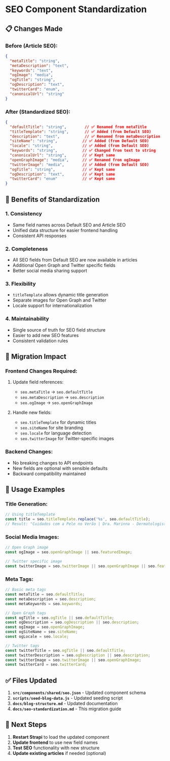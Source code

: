 # SEO Component Standardization

## 📋 Changes Made

### **Before (Article SEO):**
```json
{
  "metaTitle": "string",
  "metaDescription": "text", 
  "keywords": "text",
  "ogImage": "media",
  "ogTitle": "string",
  "ogDescription": "text",
  "twitterCard": "enum",
  "canonicalUrl": "string"
}
```

### **After (Standardized SEO):**
```json
{
  "defaultTitle": "string",        // ✅ Renamed from metaTitle
  "titleTemplate": "string",       // ✅ Added (from Default SEO)
  "description": "text",           // ✅ Renamed from metaDescription
  "siteName": "string",           // ✅ Added (from Default SEO)
  "locale": "string",             // ✅ Added (from Default SEO)
  "keywords": "string",           // ✅ Changed from text to string
  "canonicalUrl": "string",       // ✅ Kept same
  "openGraphImage": "media",      // ✅ Renamed from ogImage
  "twitterImage": "media",        // ✅ Added (from Default SEO)
  "ogTitle": "string",            // ✅ Kept same
  "ogDescription": "text",        // ✅ Kept same
  "twitterCard": "enum"           // ✅ Kept same
}
```

## 🎯 Benefits of Standardization

### **1. Consistency**
- Same field names across Default SEO and Article SEO
- Unified data structure for easier frontend handling
- Consistent API responses

### **2. Completeness**
- All SEO fields from Default SEO are now available in articles
- Additional Open Graph and Twitter specific fields
- Better social media sharing support

### **3. Flexibility**
- `titleTemplate` allows dynamic title generation
- Separate images for Open Graph and Twitter
- Locale support for internationalization

### **4. Maintainability**
- Single source of truth for SEO field structure
- Easier to add new SEO features
- Consistent validation rules

## 🔄 Migration Impact

### **Frontend Changes Required:**
1. Update field references:
   - `seo.metaTitle` → `seo.defaultTitle`
   - `seo.metaDescription` → `seo.description`
   - `seo.ogImage` → `seo.openGraphImage`

2. Handle new fields:
   - `seo.titleTemplate` for dynamic titles
   - `seo.siteName` for site branding
   - `seo.locale` for language detection
   - `seo.twitterImage` for Twitter-specific images

### **Backend Changes:**
- No breaking changes to API endpoints
- New fields are optional with sensible defaults
- Backward compatibility maintained

## 📝 Usage Examples

### **Title Generation:**
```javascript
// Using titleTemplate
const title = seo.titleTemplate.replace('%s', seo.defaultTitle);
// Result: "Cuidados com a Pele no Verão | Dra. Marinna - Dermatologista"
```

### **Social Media Images:**
```javascript
// Open Graph image
const ogImage = seo.openGraphImage || seo.featuredImage;

// Twitter specific image
const twitterImage = seo.twitterImage || seo.openGraphImage || seo.featuredImage;
```

### **Meta Tags:**
```javascript
// Basic meta tags
const metaTitle = seo.defaultTitle;
const metaDescription = seo.description;
const metaKeywords = seo.keywords;

// Open Graph tags
const ogTitle = seo.ogTitle || seo.defaultTitle;
const ogDescription = seo.ogDescription || seo.description;
const ogImage = seo.openGraphImage;
const ogSiteName = seo.siteName;
const ogLocale = seo.locale;

// Twitter tags
const twitterTitle = seo.ogTitle || seo.defaultTitle;
const twitterDescription = seo.ogDescription || seo.description;
const twitterImage = seo.twitterImage || seo.openGraphImage;
const twitterCard = seo.twitterCard;
```

## ✅ Files Updated

1. **`src/components/shared/seo.json`** - Updated component schema
2. **`scripts/seed-blog-data.js`** - Updated seeding script
3. **`docs/blog-structure.md`** - Updated documentation
4. **`docs/seo-standardization.md`** - This migration guide

## 🚀 Next Steps

1. **Restart Strapi** to load the updated component
2. **Update frontend** to use new field names
3. **Test SEO** functionality with new structure
4. **Update existing articles** if needed (optional)
